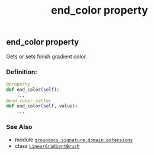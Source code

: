 ﻿---
title: end_color property
second_title: GroupDocs.Signature for Python via .NET API References
description: 
type: docs
url: /python-net/groupdocs.signature.domain.extensions/lineargradientbrush/end_color/
is_root: false
weight: 40
---

## end_color property


Gets or sets finish gradient color.
### Definition:
```python
@property
def end_color(self):
    ...
@end_color.setter
def end_color(self, value):
    ...
```

### See Also
* module [`groupdocs.signature.domain.extensions`](../../)
* class [`LinearGradientBrush`](/signature/python-net/groupdocs.signature.domain.extensions/lineargradientbrush)
